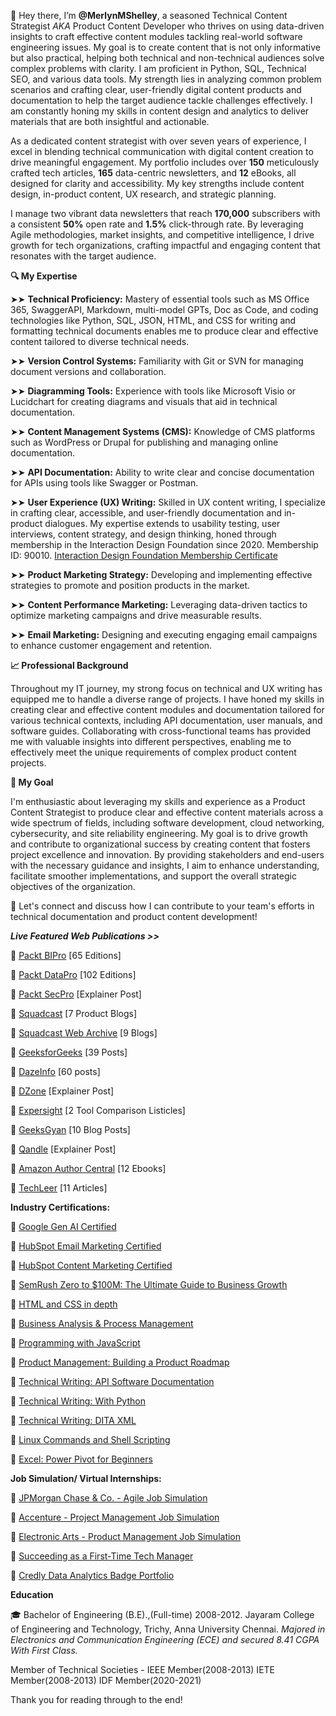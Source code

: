 👋 Hey there, I’m **@MerlynMShelley**, a seasoned Technical Content Strategist *AKA* Product Content Developer who thrives on using data-driven insights to craft effective content modules tackling real-world software engineering issues. My goal is to create content that is not only informative but also practical, helping both technical and non-technical audiences solve complex problems with clarity. I am proficient in Python, SQL, Technical SEO, and various data tools. My strength lies in analyzing common problem scenarios and crafting clear, user-friendly digital content products and documentation to help the target audience tackle challenges effectively. I am constantly honing my skills in content design and analytics to deliver materials that are both insightful and actionable.

As a dedicated content strategist with over seven years of experience, I excel in blending technical communication with digital content creation to drive meaningful engagement. My portfolio includes over **150** meticulously crafted tech articles, **165** data-centric newsletters, and **12** eBooks, all designed for clarity and accessibility. My key strengths include content design, in-product content, UX research, and strategic planning.

I manage two vibrant data newsletters that reach **170,000** subscribers with a consistent **50%** open rate and **1.5%** click-through rate. By leveraging Agile methodologies, market insights, and competitive intelligence, I drive growth for tech organizations, crafting impactful and engaging content that resonates with the target audience.

**🔍 My Expertise**

➤➤ **Technical Proficiency:** Mastery of essential tools such as MS Office 365, SwaggerAPI, Markdown, multi-model GPTs, Doc as Code, and coding technologies like Python, SQL, JSON, HTML, and CSS for writing and formatting technical documents enables me to produce clear and effective content tailored to diverse technical needs.

➤➤ **Version Control Systems:** Familiarity with Git or SVN for managing document versions and collaboration.

➤➤ **Diagramming Tools:** Experience with tools like Microsoft Visio or Lucidchart for creating diagrams and visuals that aid in technical documentation.

➤➤ **Content Management Systems (CMS):** Knowledge of CMS platforms such as WordPress or Drupal for publishing and managing online documentation.

➤➤ **API Documentation:** Ability to write clear and concise documentation for APIs using tools like Swagger or Postman.

➤➤ **User Experience (UX) Writing:** Skilled in UX content writing, I specialize in crafting clear, accessible, and user-friendly documentation and in-product dialogues. My expertise extends to usability testing, user interviews, content strategy, and design thinking, honed through membership in the Interaction Design Foundation since 2020. Membership ID: 90010.
[Interaction Design Foundation Membership Certificate](https://www.interaction-design.org/members/merlyn-m-shelley/certificate/membership/mc_qxsdhtmxz)

➤➤ **Product Marketing Strategy:** Developing and implementing effective strategies to promote and position products in the market.

➤➤ **Content Performance Marketing:** Leveraging data-driven tactics to optimize marketing campaigns and drive measurable results.

➤➤ **Email Marketing:** Designing and executing engaging email campaigns to enhance customer engagement and retention.

**📈 Professional Background**

Throughout my IT journey, my strong focus on technical and UX writing has equipped me to handle a diverse range of projects. I have honed my skills in creating clear and effective content modules and documentation tailored for various technical contexts, including API documentation, user manuals, and software guides. Collaborating with cross-functional teams has provided me with valuable insights into different perspectives, enabling me to effectively meet the unique requirements of complex product content projects.

**💼 My Goal**

I'm enthusiastic about leveraging my skills and experience as a Product Content Strategist to produce clear and effective content materials across a wide spectrum of fields, including software development, cloud networking, cybersecurity, and site reliability engineering. My goal is to drive growth and contribute to organizational success by creating content that fosters project excellence and innovation. By providing stakeholders and end-users with the necessary guidance and insights, I aim to enhance understanding, facilitate smoother implementations, and support the overall strategic objectives of the organization.

🔗 Let's connect and discuss how I can contribute to your team's efforts in technical documentation and product content development!

***Live Featured Web Publications >>***

🔗 [Packt BIPro](https://packtbusinessintelligencepro.substack.com/) [65 Editions]

🔗 [Packt DataPro](https://packtdatapro1.substack.com/) [102 Editions]

🔗 [Packt SecPro](https://security.packt.com/linux-security-hardening/) [Explainer Post]

🔗 [Squadcast](https://www.squadcast.com/blog-authors/merlyn-shelley) [7 Product Blogs]
  
🔗 [Squadcast Web Archive](https://web.archive.org/web/20230927010454/https://www.squadcast.com/blog-authors/merlyn-shelley) [9 Blogs]

🔗 [GeeksforGeeks](https://auth.geeksforgeeks.org/user/MerlynShelley/articles) [39 Posts]

🔗 [DazeInfo](https://dazeinfo.com/author/merlynm/#) [60 posts]

🔗 [DZone](https://dzone.com/users/4497573/merlyn-shelley.html) [Explainer Post]

🔗 [Expersight](https://expersight.com/author/merlyn) [2 Tool Comparison Listicles]

🔗 [GeeksGyan](https://www.geeksgyaan.com/author/merlyn) [10 Blog Posts]

🔗 [Qandle](https://blog.qandle.com/2020/08/06/the-ultimate-guide-to-conducting-effective-one-on-one-meetings/) [Explainer Post]

🔗 [Amazon Author Central](https://www.amazon.co.jp/-/en/Merlyn-Shelley/e/B084ZQPTK9?ref_=dbs_p_ebk_r00_abau_000000) [12 Ebooks]

🔗 [TechLeer](https://web.archive.org/web/20200529104524/https://www.techleer.com/users/Merlyn_Shelley/) [11 Articles]

**Industry Certifications:**

🏅 [Google Gen AI Certified](https://www.cloudskillsboost.google/public_profiles/2f5172bf-288d-4d62-a8ec-a5d7b424947e/badges/3980005?utm_medium=social&utm_source=linkedin&utm_campaign=ql-social-share)

🏅 [HubSpot Email Marketing Certified](https://app.hubspot.com/academy/achievements/5m13f6km/en/1/merlyn-shelley/email-marketing)

🏅 [HubSpot Content Marketing Certified](https://app.hubspot.com/academy/achievements/7q65s3x9/en/1/merlyn-shelley/content-marketing)

🏅 [SemRush Zero to $100M: The Ultimate Guide to Business Growth](https://static.semrush.com/academy/certificates/1e27210af6/merlyn-m-shelley_14.pdf)

🏅 [HTML and CSS in depth](https://coursera.org/share/a2eaadc17c9b34303f12a3f829d0a258)

🏅 [Business Analysis & Process Management](https://www.coursera.org/account/accomplishments/verify/DB8KZEBXVZLP)

🏅 [Programming with JavaScript](https://www.coursera.org/account/accomplishments/certificate/FK8KPWRSLUC9)

🏅 [Product Management: Building a Product Roadmap](https://www.linkedin.com/learning/certificates/21c22e05361d825eb18549c21fcbd1e5091fb2aa31f7d7772fd1f8b54417732e?lipi=urn%3Ali%3Apage%3Ad_flagship3_profile_view_base_certifications_details%3BCXqBZcZVRDuhQdmJMR8vPA%3D%3D)

🏅 [Technical Writing: API Software Documentation](https://www.udemy.com/certificate/UC-e3dd0575-6172-43e6-86db-c4261b94c63c/)

🏅 [Technical Writing: With Python](https://www.udemy.com/certificate/UC-cd4aa707-f98e-47cd-a5ae-411af16b5cde/)

🏅 [Technical Writing: DITA XML](https://www.udemy.com/certificate/UC-ee8aac6b-dd70-4342-8e4e-ef6226867b75/)

🏅 [Linux Commands and Shell Scripting](https://coursera.org/share/22360813351ccb475335b90124013fca)

🏅 [Excel: Power Pivot for Beginners](https://www.linkedin.com/learning/certificates/d7fd684490b9e123012693caeb4a4e1bec242ef43f4b2843714aaac4908420bc?lipi=urn%3Ali%3Apage%3Ad_flagship3_profile_view_base_certifications_details%3BCXqBZcZVRDuhQdmJMR8vPA%3D%3D)

**Job Simulation/ Virtual Internships:**

💼 [JPMorgan Chase & Co. - Agile Job Simulation](https://forage-uploads-prod.s3.amazonaws.com/completion-certificates/J.P.%20Morgan/5QiaMtZ4k8ngYKn4D_JPMorgan%20Chase%20&%20Co._M6Cw4urfBkLNW3Tw6_1721802623800_completion_certificate.pdf)

💼 [Accenture - Project Management Job Simulation](https://forage-uploads-prod.s3.amazonaws.com/completion-certificates/Accenture%20North%20America/tHFz7Bfjmh35DXQv6_Accenture%20North%20America_M6Cw4urfBkLNW3Tw6_1721801674494_completion_certificate.pdf)

💼 [Electronic Arts - Product Management Job Simulation](https://forage-uploads-prod.s3.amazonaws.com/completion-certificates/Electronic%20Arts/5genWYpfo5b57G7yv_Electronic%20Arts_M6Cw4urfBkLNW3Tw6_1720788455382_completion_certificate.pdf)

💼 [Succeeding as a First-Time Tech Manager](https://www.linkedin.com/learning/certificates/e841777b93a7ed6fc5615e09e4b2964f7f40fb90e973b54811dfc9beaafa1b9b?lipi=urn%3Ali%3Apage%3Ad_flagship3_profile_view_base_certifications_details%3BCXqBZcZVRDuhQdmJMR8vPA%3D%3D)

💼 [Credly Data Analytics Badge Portfolio](https://www.credly.com/users/merlyn-m)

**Education**

🎓 Bachelor of Engineering (B.E).,(Full-time) 2008-2012. 
Jayaram College of Engineering and Technology, Trichy, Anna University Chennai.
_Majored in Electronics and Communication Engineering (ECE) and secured 8.41 CGPA With First Class._

Member of Technical Societies - IEEE Member(2008-2013) IETE Member(2008-2013) IDF Member(2020-2021)

Thank you for reading through to the end!
<!---
MerlynMShelley/MerlynMShelley is a ✨ special ✨ repository because its `README.md` (this file) appears on your GitHub profile.
You can click the Preview link to take a look at your changes.
--->
